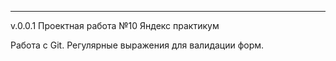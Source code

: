 ****

v.0.0.1
Проектная работа №10 Яндекс практикум

Работа с Git. Регулярные выражения для валидации форм.